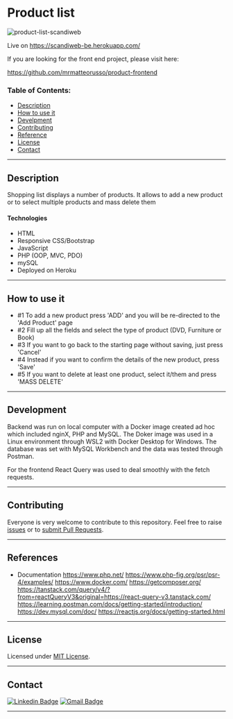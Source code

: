 # Product list

![product-list-scandiweb](https://user-images.githubusercontent.com/80893528/174781964-57467ea2-8c3b-46c9-aa13-9121f1d47927.gif)

Live on https://scandiweb-be.herokuapp.com/

If you are looking for the front end project, please visit here:

https://github.com/mrmatteorusso/product-frontend

### Table of Contents:

- [Description](#description)
- [How to use it](#how-to-use-it)
- [Develpment](#how-to-use-it)
- [Contributing](#contributing)
- [Reference](#reference)
- [License](#license)
- [Contact](#contact)

---

## Description

Shopping list displays a number of products. It allows to add a new product or to select multiple products and mass delete them

#### Technologies

- HTML
- Responsive CSS/Bootstrap
- JavaScript
- PHP (OOP, MVC, PDO)
- mySQL
- Deployed on Heroku

---

## How to use it

- #1 To add a new product press 'ADD' and you will be re-directed to the 'Add Product' page
- #2 Fill up all the fields and select the type of product (DVD, Furniture or Book)
- #3 If you want to go back to the starting page without saving, just press 'Cancel'
- #4 Instead if you want to confirm the details of the new product, press 'Save'
- #5 If you want to delete at least one product, select it/them and press 'MASS DELETE'

---

## Development

Backend was run on local computer with a Docker image created ad hoc which included nginX, PHP and MySQL. The Doker image was used in a Linux environment through WSL2 with Docker Desktop for Windows. The database was set with MySQL Workbench and the data was tested through Postman.

For the frontend React Query was used to deal smoothly with the fetch requests.

---

## Contributing

Everyone is very welcome to contribute to this repository. Feel free to raise [issues](https://github.com/mrmatteorusso/Team-Generator/issues) or to [submit Pull Requests](https://github.com/mrmatteorusso/Team-Generator/pulls).

---

## References

- Documentation
  https://www.php.net/
  https://www.php-fig.org/psr/psr-4/examples/
  https://www.docker.com/
  https://getcomposer.org/
  https://tanstack.com/query/v4/?from=reactQueryV3&original=https://react-query-v3.tanstack.com/
  https://learning.postman.com/docs/getting-started/introduction/
  https://dev.mysql.com/doc/
  https://reactjs.org/docs/getting-started.html

---

## License

Licensed under [MIT License](http://opensource.org/licenses/MIT).

---

## Contact

[![Linkedin Badge](https://img.shields.io/badge/-Matteo_Russo-blue?style=flat-square&logo=Linkedin&logoColor=white&link=https://www.linkedin.com/in/mrmatteorusso//)](https://www.linkedin.com/in/mrmatteorusso/) [![Gmail Badge](https://img.shields.io/badge/-mrmatteorusso@gmail.com-c14438?style=flat-square&logo=Gmail&logoColor=white&link=mailto:mrmatteorusso@gmail.com)](mailto:mrmatteorusso@gmail.com)

---
